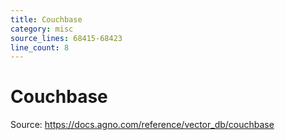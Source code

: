 ```yaml
---
title: Couchbase
category: misc
source_lines: 68415-68423
line_count: 8
---
```


# Couchbase
Source: https://docs.agno.com/reference/vector_db/couchbase



<Snippet file="vector-db-couchbase-reference.mdx" />


